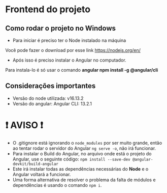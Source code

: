 # Frontend do projeto

## Como rodar o projeto no Windows

* Para iniciar é preciso ter o Node instalado na máquina

Você pode fazer o download por esse link https://nodejs.org/en/

* Após isso é preciso instalar o Angular no computador.

Para instala-lo é só usar o comando **angular npm install -g @angular/cli**

## Considerações importantes
* Versão do node utilizada: v16.13.2
* Versão do angular: Angular CLI: 13.2.1

# ❗ AVISO ❗
* O .gitignore está ignorando o `node_modules` por ser muito grande, então ao tentar rodar o servidor do Angular `ng serve -o`, não irá funcionar.
* Para instalar o Build do Angular, no arquivo onde está o projeto do Angular, use o seguinte código: `npm install --save-dev @angular-devkit/build-angular`
* Este irá instalar todas as dependências necessárias do **Node** e o Angular voltará a funcionar.
* Uma forma alternativa de resolver o problema da falta de módulos e dependências é usando o comando `npm i`.
